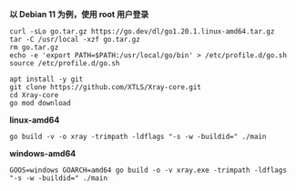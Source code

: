 **以 Debian 11 为例，使用 root 用户登录**

```
curl -sLo go.tar.gz https://go.dev/dl/go1.20.1.linux-amd64.tar.gz
tar -C /usr/local -xzf go.tar.gz
rm go.tar.gz
echo -e 'export PATH=$PATH:/usr/local/go/bin' > /etc/profile.d/go.sh
source /etc/profile.d/go.sh
```

```
apt install -y git
git clone https://github.com/XTLS/Xray-core.git
cd Xray-core
go mod download
```

**linux-amd64**

```
go build -v -o xray -trimpath -ldflags "-s -w -buildid=" ./main
```

**windows-amd64**

```
GOOS=windows GOARCH=amd64 go build -o -v xray.exe -trimpath -ldflags "-s -w -buildid=" ./main
```
